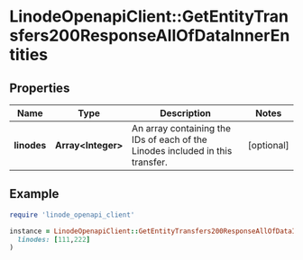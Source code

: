 # LinodeOpenapiClient::GetEntityTransfers200ResponseAllOfDataInnerEntities

## Properties

| Name | Type | Description | Notes |
| ---- | ---- | ----------- | ----- |
| **linodes** | **Array&lt;Integer&gt;** | An array containing the IDs of each of the Linodes included in this transfer. | [optional] |

## Example

```ruby
require 'linode_openapi_client'

instance = LinodeOpenapiClient::GetEntityTransfers200ResponseAllOfDataInnerEntities.new(
  linodes: [111,222]
)
```

